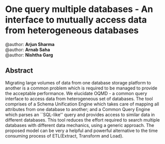 <h1>One query multiple databases - An interface to mutually access data from heterogeneous databases</h1>
@author: <b>Arjun Sharma</b></br>
@author: <b>Arnab Saha</b></br>
@author: <b>Nishtha Garg</b></br>

<h2>Abstract</h2>
Migrating large volumes of data from one database storage platform to another is a common problem which is required to be managed to provide the acceptable performance. We elucidate OQMD - a common query interface to access data from heterogeneous set of databases. The tool comprises of a Schema Unification Engine which takes care of mapping all attributes from one database to another; and a Common Query Engine which parses an ``SQL-like'' query and provides access to similar data in different databases. This tool reduces the effort required to search multiple databases with different data mechanics, using a generic approach. The proposed model can be very a helpful and powerful alternative to the time consuming process of ETL(Extract, Transform and Load).
